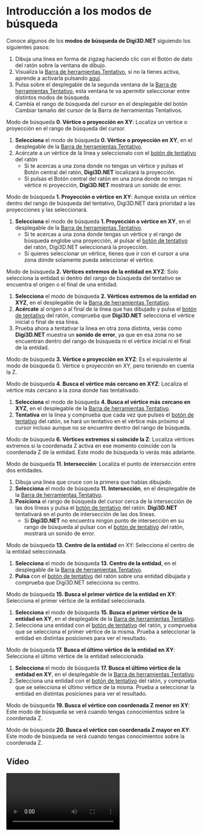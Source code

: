 # Introducción a los modos de búsqueda

Conoce algunos de los **modos de búsqueda de Digi3D.NET** siguiendo los siguientes pasos:

1. Dibuja una línea en forma de zigzag haciendo clic con el Botón de dato del ratón sobre la ventana de dibujo.
2. Visualiza la [Barra de herramientas Tentativo](https://github.com/digi21/docs/tree/7fc627c885c16fb88afc7cc05a6df2a2f4a54563/digi3d-net/primeros-pasos/comenzando-a-utilizar-digi3d.net/comenzando-con-la-ventana-de-dibujo/BarraDeHerramientasTentativo.html), si no la tienes activa, aprende a activarla pulsando [aquí](https://github.com/digi21/docs/tree/7fc627c885c16fb88afc7cc05a6df2a2f4a54563/digi3d-net/primeros-pasos/comenzando-a-utilizar-digi3d.net/comenzando-con-la-ventana-de-dibujo/PresentacionDeBarrasHerramientasBasicas.html).
3. Pulsa sobre el desplegable de la segunda ventana de la [Barra de herramientas Tentativo](https://github.com/digi21/docs/tree/7fc627c885c16fb88afc7cc05a6df2a2f4a54563/digi3d-net/primeros-pasos/comenzando-a-utilizar-digi3d.net/comenzando-con-la-ventana-de-dibujo/BarraDeHerramientasTentativo.html), esta ventana te va apermitir seleccionar entre distintos modos de búsqueda.
4. Cambia el rango de búsqueda del cursor en el desplegable del botón Cambiar tamaño del cursor de la Barra de herramientas Tentativos.

Modo de búsqueda **0. Vértice o proyección en XY**: Localiza un vértice o proyección en el rango de búsqueda del cursor.

1. **Selecciona** el modo de búsqueda **0. Vértice o proyección en XY**, en el desplegable de la [Barra de herramientas Tentativo](https://github.com/digi21/docs/tree/7fc627c885c16fb88afc7cc05a6df2a2f4a54563/digi3d-net/primeros-pasos/comenzando-a-utilizar-digi3d.net/comenzando-con-la-ventana-de-dibujo/BarraDeHerramientasTentativo.html).
2. Acércate a un vértice de la línea y seleccionalo con el [botón de tentativo](introduccion-modos-busqueda.md) del ratón
   * Si te acercas a una zona donde no tengas un vértice y pulsas el Botón central del ratón, **Digi3D.NET** localizará la proyección.
   * Si pulsas el Botón central del ratón en una zona donde no tengas ni vértice ni proyección, **Digi3D.NET** mostrará un sonido de error.

Modo de búsqueda **1. Proyección o vértice en XY**: Aunque exista un vértice dentro del rango de búsqueda del tentativo, Digi3D.NET dará prioridad a las proyecciones y las seleccionará.

1. **Selecciona** el modo de búsqueda **1. Proyección o vértice en XY**, en el desplegable de la [Barra de herramientas Tentativo](https://github.com/digi21/docs/tree/7fc627c885c16fb88afc7cc05a6df2a2f4a54563/digi3d-net/primeros-pasos/comenzando-a-utilizar-digi3d.net/comenzando-con-la-ventana-de-dibujo/BarraDeHerramientasTentativo.html).
   * Si te acercas a una zona donde tengas un vértice y el rango de búsqueda englobe una proyección, al pulsar el [botón de tentativo](introduccion-modos-busqueda.md) del ratón, Digi3D.NET seleccionará la proyección.
   * Si quieres seleccionar un vértice, tienes que ir con el cursor a una zona dónde solamente pueda seleccionar el vértice.

Modo de búsqueda **2. Vértices extremos de la entidad en XYZ**: Solo selecciona la entidad si dentro del rango de búsqueda del tentativo se encuentra el origen o el final de una entidad.

1. **Selecciona** el modo de búsqueda **2. Vértices extremos de la entidad en XYZ**, en el desplegable de la [Barra de herramientas Tentativo](https://github.com/digi21/docs/tree/7fc627c885c16fb88afc7cc05a6df2a2f4a54563/digi3d-net/primeros-pasos/comenzando-a-utilizar-digi3d.net/comenzando-con-la-ventana-de-dibujo/BarraDeHerramientasTentativo.html).
2. **Acércate** al origen o al final de la línea que has dibujado y pulsa el [botón de tentativo](introduccion-modos-busqueda.md) del ratón, comprueba que **Digi3D.NET** selecciona el vértice inicial o final de esa línea.
3. Prueba ahora a tentativar la línea en otra zona distinta, verás como **Digi3D.NET** muestra un **sonido de error**, ya que en esa zona no se encuentran dentro del rango de búsqueda ni el vértice inicial ni el final de la entidad.

Modo de búsqueda **3. Vértice o proyección en XYZ**: Es el equivalente al modo de búsqueda 0. Vértice o proyección en XY, pero teniendo en cuenta la Z.

Modo de búsqueda **4. Busca el vértice más cercano en XYZ**: Localiza el vértice más cercano a la zona donde has tentativado.

1. **Selecciona** el modo de búsqueda **4. Busca el vértice más cercano en XYZ**, en el desplegable de la [Barra de herramientas Tentativo](https://github.com/digi21/docs/tree/7fc627c885c16fb88afc7cc05a6df2a2f4a54563/digi3d-net/primeros-pasos/comenzando-a-utilizar-digi3d.net/comenzando-con-la-ventana-de-dibujo/BarraDeHerramientasTentativo.html).
2. **Tentativa** en la línea y comprueba que cada vez que pulses el [botón de tentativo](introduccion-modos-busqueda.md) del ratón, se hará un tentativo en el vértice más próximo al cursor incluso aunque no se encuentre dentro del rango de búsqueda.

Modo de búsqueda **6. Vértices extremos si coincide la Z**: Localiza vértices extremos si la coordenada Z activa en ese momento coincide con la coordenada Z de la entidad. Este modo de búsqueda lo verás más adelante.

Modo de búsqueda **11. Intersección**: Localiza el punto de intersección entre dos entidades.

1. Dibuja una línea que cruce con la primera que habías dibujado.
2. **Selecciona** el modo de búsqueda **11. Intersección**, en el desplegable de la [Barra de herramientas Tentativo](https://github.com/digi21/docs/tree/7fc627c885c16fb88afc7cc05a6df2a2f4a54563/digi3d-net/primeros-pasos/comenzando-a-utilizar-digi3d.net/comenzando-con-la-ventana-de-dibujo/BarraDeHerramientasTentativo.html).
3. **Posiciona** el rango de búsqueda del cursor cerca de la intersección de las dos líneas y pulsa el [botón de tentativo](introduccion-modos-busqueda.md) del ratón. **Digi3D.NET** tentativará en el punto de intersección de las dos líneas.
   * Si **Digi3D.NET** no encuentra ningún punto de intersección en su rango de búsqueda al pulsar con el [botón de tentativo](introduccion-modos-busqueda.md) del ratón, mostrará un sonido de error.

Modo de búsqueda **13. Centro de la entidad** en XY: Selecciona el centro de la entidad seleccionada.

1. **Selecciona** el modo de búsqueda **13. Centro de la entidad**, en el desplegable de la [Barra de herramientas Tentativo](https://github.com/digi21/docs/tree/7fc627c885c16fb88afc7cc05a6df2a2f4a54563/digi3d-net/primeros-pasos/comenzando-a-utilizar-digi3d.net/comenzando-con-la-ventana-de-dibujo/BarraDeHerramientasTentativo.html).
2. **Pulsa** con el [botón de tentativo](introduccion-modos-busqueda.md) del ratón sobre una entidad dibujada y comprueba que Digi3D.NET selecciona su centro.

Modo de búsqueda **15. Busca el primer vértice de la entidad en XY**: Selecciona el primer vértice de la entidad seleccionada.

1. **Selecciona** el modo de búsqueda **15. Busca el primer vértice de la entidad en XY**, en el desplegable de la [Barra de herramientas Tentativo](https://github.com/digi21/docs/tree/7fc627c885c16fb88afc7cc05a6df2a2f4a54563/digi3d-net/primeros-pasos/comenzando-a-utilizar-digi3d.net/comenzando-con-la-ventana-de-dibujo/BarraDeHerramientasTentativo.html).
2. Selecciona una entidad con el [botón de tentativo](introduccion-modos-busqueda.md) del ratón, y comprueba que se selecciona el primer vértice de la misma. Prueba a seleccionar la entidad en distintas posiciones para ver el resultado.

Modo de búsqueda **17. Busca el último vértice de la entidad en XY**: Selecciona el último vértice de la entidad seleccionada.

1. **Selecciona** el modo de búsqueda **17. Busca el último vértice de la entidad en XY**, en el desplegable de la [Barra de herramientas Tentativo](https://github.com/digi21/docs/tree/7fc627c885c16fb88afc7cc05a6df2a2f4a54563/digi3d-net/primeros-pasos/comenzando-a-utilizar-digi3d.net/comenzando-con-la-ventana-de-dibujo/BarraDeHerramientasTentativo.html).
2. Selecciona una entidad con el [botón de tentativo](introduccion-modos-busqueda.md) del ratón, y comprueba que se selecciona el último vértice de la misma. Prueba a seleccionar la entidad en distintas posiciones para ver el resultado.

Modo de búsqueda **19. Busca el vértice con coordenada Z menor en XY**: Este modo de búsqueda se verá cuando tengas conocimientos sobre la coordenada Z.

Modo de búsqueda **20. Busca el vértice con coordenada Z mayor en XY**: Este modo de búsqueda se verá cuando tengas conocimientos sobre la coordenada Z.

## Vídeo

<video controls>
    <source src="https://digi21.blob.core.windows.net/videos-ayuda/Introduccion%20a%20los%20modos%20de%20busqueda.mp4" type="video/mp4">
</video>

